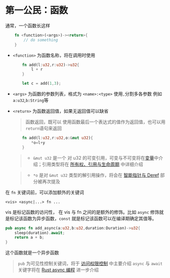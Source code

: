 # 第一公民：函数

通常，一个函数长这样

```rust
    fn <function>(<args>)-><return>{
        // do something
    }
```

- `<function>` 为函数名称，将在调用时使用

  ```rust
      fn add(l:u32,r:u32)->u32{
          l + r
      }

      let c = add(1,3);
  ```

- `<args>` 为函数的参数列表，格式为 `<name>:<type>` 使用`,`分割多各参数
  例如`a:u32`,`b:String`等
- `<return>` 为函数返回值，如果无返回值可以缺省

  > 函数返回，既可以 使用函数最后一个表达式的值作为返回值，也可以用`return`语句来返回

  ```rust
      fn add(l:u32,r:u32,o:&mut u32){
          *o=l+y
      }
  ```

  > - `&mut u32` 是一个 对 u32 的可变引用，可变与不可变将在[变量](../chapter6/readme.md)中介绍；引用类型将在 [所有权、引用与生命周期](../chapter10/readme.md) 中详细介绍

  > - `*o` 是对 `&mut u32` 类型的解引用操作，将会在 [智能指针与 Deref]() 部分被再次提及

在 `fn` 关键词前，可以添加额外的关键词

`<vis> <async|...> fn ...`

vis 是标记函数的访问性， 在 vis 与 fn 之间的是额外的修饰。比如 `async` 修饰就是标记该函数为异步函数，`const` 就是标记该函数可以在编译期确定其值等。

```rust
pub async fn add_async(a:u32,b:u32,duration:Duration)->u32{
    sleep(duration).await;
    return a + b;
}
```

这个函数就是一个异步函数
> `pub` 为可见性控制关键词，将于 [访问权限控制](../chapter9/readme.md) 中主要介绍
> `async` 与 `await` 关键字将在 [Rust async 编程](../chapter25/readme.md) 进一步介绍
